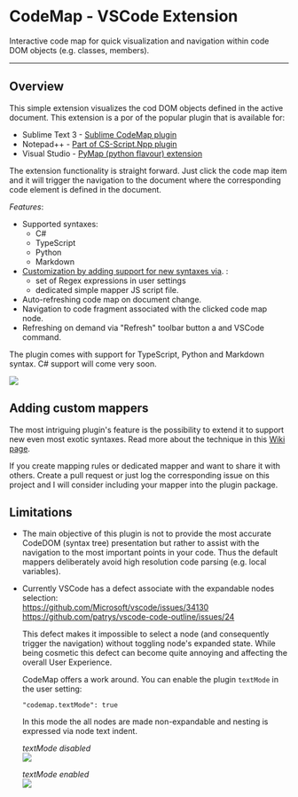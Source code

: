 # CodeMap - VSCode Extension

Interactive code map for quick visualization and navigation within code DOM objects (e.g. classes, members).
<hr/>

## Overview
This simple extension visualizes the cod DOM objects defined in the active document. This extension is a por of the popular plugin that is available for:
* Sublime Text 3 - [Sublime CodeMap plugin](https://github.com/oleg-shilo/sublime-codemap/blob/master/README.md)
* Notepad++ - [Part of CS-Script.Npp plugin](https://github.com/oleg-shilo/cs-script.npp/blob/master/README.md)
* Visual Studio - [PyMap (python flavour) extension](https://marketplace.visualstudio.com/items?itemName=OlegShilo.PyMap)

The extension functionality is straight forward. Just click the code map item and it will trigger the navigation to the document where the corresponding code element is defined in the document.

_Features_:
* Supported syntaxes:
  * C#
  * TypeScript
  * Python
  * Markdown
* [Customization by adding support for new syntaxes via](https://github.com/oleg-shilo/codemap.vscode/wiki/Adding-custom-mappers). 
:
  * set of Regex expressions in user settings
  * dedicated simple mapper JS script file.
* Auto-refreshing code map on document change.
* Navigation to code fragment associated with the clicked code map node.
* Refreshing on demand via "Refresh" toolbar button a and VSCode command.

The plugin comes with support for TypeScript, Python and Markdown syntax. C# support will come very soon. 

![](https://raw.githubusercontent.com/oleg-shilo/codemap.vscode/master/resources/images/codemap_vscode.gif)

## Adding custom mappers
The most intriguing plugin's feature is the possibility to extend it to support new even most exotic syntaxes. Read more about the technique in this [Wiki page](https://github.com/oleg-shilo/codemap.vscode/wiki/Adding-custom-mappers). 

If you create mapping rules or dedicated mapper and want to share it with others. Create a pull request or just log the corresponding issue on this project and I will consider including your mapper into the plugin package. 

## Limitations

* The main objective of this plugin is not to provide the most accurate CodeDOM (syntax tree)  presentation but rather to assist with the navigation to the most important points in your code. Thus the default mappers deliberately avoid high resolution code parsing (e.g. local variables). 

* Currently VSCode has a defect associate with the expandable nodes selection:<br>
   https://github.com/Microsoft/vscode/issues/34130<br>
   https://github.com/patrys/vscode-code-outline/issues/24
   
   This defect makes it impossible to select a node (and consequently trigger the navigation) without toggling node's expanded state. While being cosmetic this defect can become quite annoying and affecting the overall User Experience.
   
   CodeMap offers a work around. You can enable the plugin `textMode` in the user setting:
   ```JASON
   "codemap.textMode": true
   ```
   In this mode the all nodes are made non-expandable and nesting is expressed via node text indent.

   _textMode disabled_<br>
   ![](https://raw.githubusercontent.com/oleg-shilo/codemap.vscode/master/resources/images/tree_mode.png)

   _textMode enabled_<br>
   ![](https://raw.githubusercontent.com/oleg-shilo/codemap.vscode/master/resources/images/text_mode.png)
   




